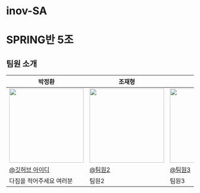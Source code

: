 # inov-SA

# SPRING반 5조

## 팀원 소개 

<table align=center>
    <thead>
        <tr >
            <th style="text-align:center;" >박정환</th>
            <th style="text-align:center;" >조재형</th>
            <th style="text-align:center;" >황은혜</th>
            <th style="text-align:center;" >안종현</th>
            <th style="text-align:center;" >강영준</th>
        </tr>
    </thead>
    <tbody>
        <tr>
            <td><img width="200" src="http://img.marieclairekorea.com/2017/01/mck_586f4006b4e9f-375x375.jpg" /> </td>
            <td><img width="200" src="http://img.marieclairekorea.com/2017/01/mck_586f3a834b707-375x375.jpg" /></td>
            <td><img width="200" src="http://img.marieclairekorea.com/2017/01/mck_586f404146910-375x375.jpg" /></td>
            <td><img width="200" src="http://img.marieclairekorea.com/2017/01/mck_586f40328a086-375x375.jpg" /></td>
            <td><img width="200" src="http://img.marieclairekorea.com/2017/01/mck_586f402a95859-375x375.jpg" /></td>
        </tr>
        <tr>
            <td><a href="각자 깃허브 주소!">@깃허브 아이디</a></td>
            <td><a href="팀원2">@팀원2</a></td>
            <td><a href="팀원3">@팀원3</a></td>
            <td><a href="팀원4">@팀원4</a></td>
            <td><a href="팀원4">@팀원5</a></td>
        </tr>
        <tr>
            <td width="200">다짐을 적어주세요 여러분</td>
            <td width="200">팀원2</td>
            <td width="200">팀원3</td>
            <td width="200">팀원4</td>
            <td width="200">팀원5</td>
        </tr>
    </tbody>
</table>
